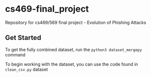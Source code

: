 # cs469-final_project
Repository for cs469/569 final project - Evolution of Phishing Attacks

## Get Started
To get the fully combined dataset, run the `python3 dataset_mergepy` command

To begin working with the dataset, you can use the code found in `clean_csv.py` dataset
